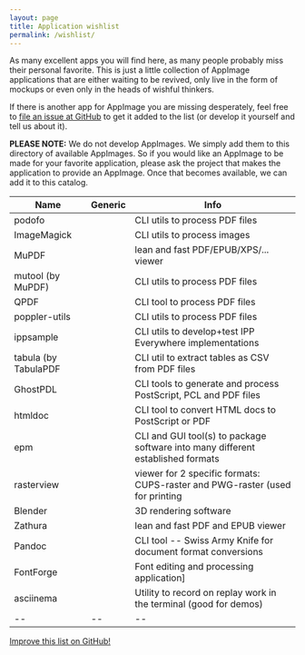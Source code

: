 ```yaml
---
layout: page
title: Application wishlist
permalink: /wishlist/
---
```


As many excellent apps you will find here, as many people probably miss their personal favorite. This is just a little collection of AppImage applications that are either waiting to be revived, only live in the form of mockups or even only in the heads of wishful thinkers.

If there is another app for AppImage you are missing desperately, feel free to [file an issue at GitHub](https://github.com/AppImage/AppImageHub/issues/new) to get it added to the list (or develop it yourself and tell us about it).

__PLEASE NOTE:__ We do not develop AppImages. We simply add them to this directory of available AppImages. So if you would like an AppImage to be made for your favorite application, please ask the project that makes the application to provide an AppImage. Once that becomes available, we can add it to this catalog.

Name | Generic | Info|
---|---|---|
podofo||CLI utils to process PDF files|
ImageMagick||CLI utils to process images|
MuPDF||lean and fast PDF/EPUB/XPS/... viewer|
mutool (by MuPDF)||CLI utils to process PDF files|
QPDF||CLI tool to process PDF files|
poppler-utils||CLI utils to process PDF files|
ippsample||CLI utils to develop+test IPP Everywhere implementations|
tabula (by TabulaPDF||CLI util to extract tables as CSV from PDF files|
GhostPDL||CLI tools to generate and process PostScript, PCL and PDF files|
htmldoc||CLI tool to convert HTML docs to PostScript or PDF|
epm||CLI and GUI tool(s) to package software into many different established formats|
rasterview||viewer for 2 specific formats: CUPS-raster and PWG-raster (used for printing|
Blender||3D rendering software|
Zathura||lean and fast PDF and EPUB viewer|
Pandoc||CLI tool -- Swiss Army Knife for document format conversions|
FontForge||Font editing and processing application]
asciinema||Utility to record on replay work in the terminal (good for demos)|
--|--|--|



<p><a class="b" href="https://github.com/AppImage/AppImageHub/edit/master/{{ page.path }}"><span class="octicon octicon-pencil"></span> Improve this list on GitHub!</a></p>
